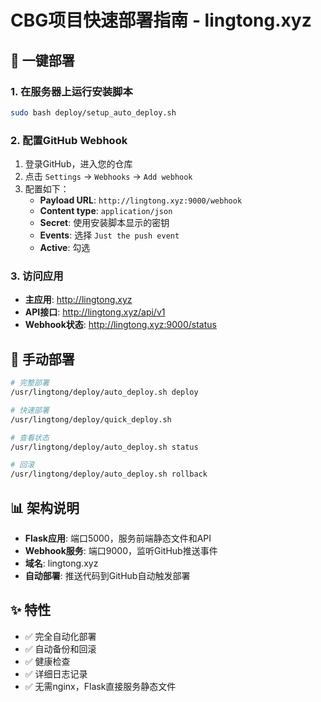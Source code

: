 # CBG项目快速部署指南 - lingtong.xyz

## 🚀 一键部署

### 1. 在服务器上运行安装脚本

```bash
sudo bash deploy/setup_auto_deploy.sh
```

### 2. 配置GitHub Webhook

1. 登录GitHub，进入您的仓库
2. 点击 `Settings` -> `Webhooks` -> `Add webhook`
3. 配置如下：
   - **Payload URL**: `http://lingtong.xyz:9000/webhook`
   - **Content type**: `application/json`
   - **Secret**: 使用安装脚本显示的密钥
   - **Events**: 选择 `Just the push event`
   - **Active**: 勾选

### 3. 访问应用

- **主应用**: http://lingtong.xyz
- **API接口**: http://lingtong.xyz/api/v1
- **Webhook状态**: http://lingtong.xyz:9000/status

## 🔧 手动部署

```bash
# 完整部署
/usr/lingtong/deploy/auto_deploy.sh deploy

# 快速部署
/usr/lingtong/deploy/quick_deploy.sh

# 查看状态
/usr/lingtong/deploy/auto_deploy.sh status

# 回滚
/usr/lingtong/deploy/auto_deploy.sh rollback
```

## 📊 架构说明

- **Flask应用**: 端口5000，服务前端静态文件和API
- **Webhook服务**: 端口9000，监听GitHub推送事件
- **域名**: lingtong.xyz
- **自动部署**: 推送代码到GitHub自动触发部署

## ✨ 特性

- ✅ 完全自动化部署
- ✅ 自动备份和回滚
- ✅ 健康检查
- ✅ 详细日志记录
- ✅ 无需nginx，Flask直接服务静态文件
